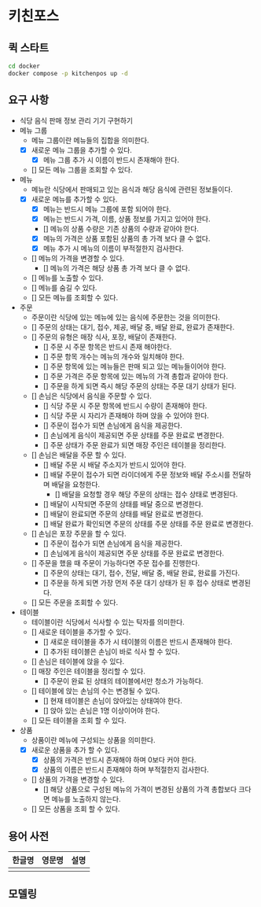 # 키친포스

## 퀵 스타트

```sh
cd docker
docker compose -p kitchenpos up -d
```

## 요구 사항
- 식당 음식 판매 정보 관리 기기 구현하기
- 메뉴 그룹
  - 메뉴 그룹이란 메뉴들의 집합을 의미한다.
  - [X] 새로운 메뉴 그룹을 추가할 수 있다.
    - [X] 메뉴 그룹 추가 시 이름이 반드시 존재해야 한다.
  - [] 모든 메뉴 그룹을 조회할 수 있다.
- 메뉴
  - 메뉴란 식당에서 판매되고 있는 음식과 해당 음식에 관련된 정보들이다.
  - [X] 새로운 메뉴를 추가할 수 있다.
    - [X] 메뉴는 반드시 메뉴 그룹에 포함 되어야 한다.
    - [X] 메뉴는 반드시 가격, 이름, 상품 정보를 가지고 있어야 한다.
    - [] 메뉴의 상품 수량은 기존 상품의 수량과 같아야 한다.
    - [X] 메뉴의 가격은 상품 포함된 상품의 총 가격 보다 클 수 없다.
    - [X] 메뉴 추가 시 메뉴의 이름이 부적절한지 검사한다.
  - [] 메뉴의 가격을 변경할 수 있다.
    - [] 메뉴의 가격은 해당 상품 총 가격 보다 클 수 없다.
  - [] 메뉴를 노출할 수 있다.
  - [] 메뉴를 숨길 수 있다.
  - [] 모든 메뉴를 조회할 수 있다.
- 주문
  - 주문이란 식당에 있는 메뉴에 있는 음식에 주문한는 것을 의미한다.
  - [] 주문의 상태는 대기, 접수, 제공, 배달 중, 배달 완료, 완료가 존재한다.
  - [] 주문의 유형은 매장 식사, 포장, 배달이 존재한다.
    - [] 주문 시 주문 항목은 반드시 존재 해야한다. 
    - [] 주문 항목 개수는 메뉴의 개수와 일치해야 한다.
    - [] 주문 항목에 있는 메뉴들은 판매 되고 있는 메뉴들이어야 한다.
    - [] 주문 가격은 주문 항목에 있는 메뉴의 가격 총합과 같아야 한다.
    - [] 주문을 하게 되면 즉시 해당 주문의 상태는 주문 대기 상태가 된다.
  - [] 손님은 식당에서 음식을 주문할 수 있다.
    - [] 식당 주문 시 주문 항목에 반드시 수량이 존재해야 한다.
    - [] 식당 주문 시 자리가 존재해야 하며 앉을 수 있어야 한다.
    - [] 주문이 접수가 되면 손님에게 음식을 제공한다.
    - [] 손님에게 음식이 제공되면 주문 상태를 주문 완료로 변경한다.
    - [] 주문 상태가 주문 완료가 되면 매장 주인은 테이블을 정리한다.
  - [] 손님은 배달을 주문 할 수 있다.
    - [] 배달 주문 시 배달 주소지가 반드시 있어야 한다.
    - [] 배달 주문이 접수가 되면 라이더에게 주문 정보와 배달 주소시를 전달하며 배달을 요청한다.
      - [] 배달을 요청할 경우 해당 주문의 상태는 접수 상태로 변경된다.
    - [] 배달이 시작되면 주문의 상태를 배달 중으로 변경한다.
    - [] 배달이 완료되면 주문의 상태를 배달 완료로 변경한다.
    - [] 배달 완료가 확인되면 주문의 상태를 주문 상태를 주문 완료로 변경한다.
  - [] 손님은 포장 주문을 할 수 있다.
    - [] 주문이 접수가 되면 손님에게 음식을 제공한다.
    - [] 손님에게 음식이 제공되면 주문 상태를 주문 완료로 변경한다.
  - [] 주문을 했을 때 주문이 가능하다면 주문 접수를 진행한다.
    - [] 주문의 상태는 대기, 접수, 전달, 배달 중, 배달 완료, 완료를 가진다.
    - [] 주문을 하게 되면 가장 먼저 주문 대기 상태가 된 후 접수 상태로 변경된다.
  - [] 모든 주문을 조회할 수 있다.
- 테이블
  - 테이블이란 식당에서 식사할 수 있는 탁자를 의미한다.
  - [] 새로운 테이블을 추가할 수 있다.
    - [] 새로운 테이블을 추가 시 테이블의 이름은 반드시 존재해야 한다.
    - [] 추가된 테이블은 손님이 바로 식사 할 수 있다.
  - [] 손님은 테이블에 앉을 수 있다.
  - [] 매장 주인은 테이블을 정리할 수 있다.
    - [] 주문이 완료 된 상태의 테이블에서만 청소가 가능하다.
  - [] 테이블에 앉는 손님의 수는 변경될 수 있다.
    - [] 현재 테이블은 손님이 앉아있는 상태여야 한다.
    - [] 앉아 있는 손님은 1명 이상이어야 한다.
  - [] 모든 테이블을 조회 할 수 있다.
- 상품
  - 상품이란 메뉴에 구성되는 상품을 의미한다.
  - [X] 새로운 상품을 추가 할 수 있다.
    - [X] 상품의 가격은 반드시 존재해야 하며 0보다 커야 한다.
    - [X] 상품의 이름은 반드시 존재해야 하며 부적절한지 검사한다.
  - [] 상품의 가격을 변경할 수 있다.
    - [] 해당 상품으로 구성된 메뉴의 가격이 변경된 상품의 가격 총합보다 크다면 메뉴를 노출하지 않는다.
  - [] 모든 상품을 조회 할 수 있다.

## 용어 사전

| 한글명 | 영문명 | 설명 |
| --- | --- | --- |
|  |  |  |

## 모델링
